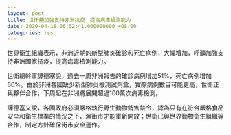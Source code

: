 ```yaml
---
layout: post
title: 世衛籲加強支持非洲抗疫　提高病毒檢測能力
date: 2020-04-18 06:52:41.000000000 +08:00
categories: rss
---
```


世界衛生組織表示，非洲近期的新型肺炎確診和死亡病例，大幅增加，呼籲加強支持非洲國家抗疫，提高病毒檢測能力。

世衛總幹事譚德塞說，過去一周非洲報告的確診病例增加51%，死亡病例增加60%。由於非洲各國缺少新型肺炎檢測試劑盒，實際病例數目可能更高，世衛正與夥伴合作，下周起在非洲將展開超過100萬次病毒檢測。

譚德塞又說，各國政府必須嚴格執行野生動物銷售禁令，認為只有在符合嚴格食品安全和衛生標準的情況之下，濕街市才能重新開放；世衛已與世界動物衛生組織等合作，制定方針確保街市安全運作。

